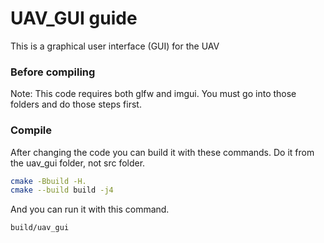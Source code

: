 # UAV_GUI guide

This is a graphical user interface (GUI) for the UAV

### Before compiling

Note: This code requires both glfw and imgui. You must go into those folders and do those steps first.

### Compile

After changing the code you can build it with these commands. Do it from the uav_gui folder, not src folder.

```bash
cmake -Bbuild -H.
cmake --build build -j4
```

And you can run it with this command.

```bash
build/uav_gui
```